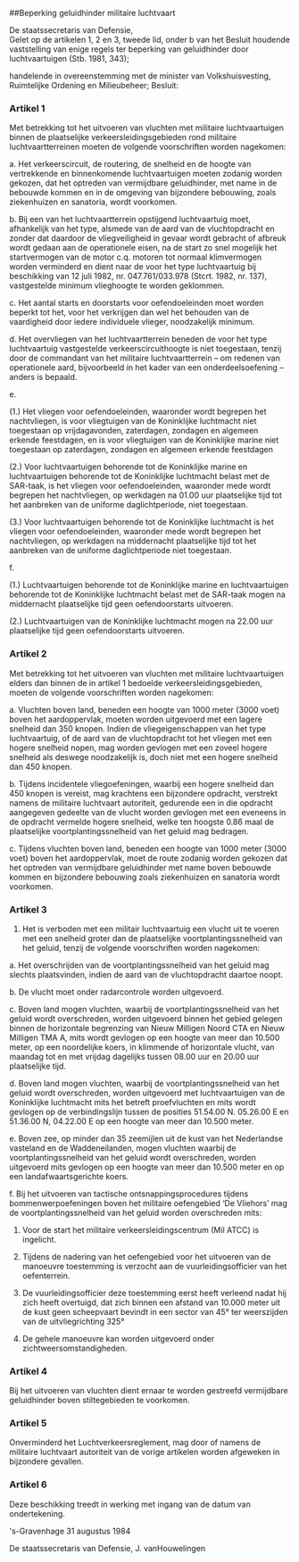 <meta http-equiv='Content-Type' content='text/html; charset=utf-8' />

##Beperking geluidhinder militaire luchtvaart

De staatssecretaris van Defensie,  
Gelet op de artikelen 1, 2 en 3, tweede lid, onder b van het Besluit houdende vaststelling van enige regels ter beperking van geluidhinder door luchtvaartuigen (Stb. 1981, 343);

handelende in overeenstemming met de minister van Volkshuisvesting, Ruimtelijke Ordening en Milieubeheer;
Besluit:    

### Artikel  1  

Met betrekking tot het uitvoeren van vluchten met militaire luchtvaartuigen binnen de plaatselijke verkeersleidingsgebieden rond militaire luchtvaartterreinen moeten de volgende voorschriften worden nagekomen: 

a. Het verkeerscircuit, de routering, de snelheid en de hoogte van vertrekkende en binnenkomende luchtvaartuigen moeten zodanig worden gekozen, dat het optreden van vermijdbare geluidhinder, met name in de bebouwde kommen en in de omgeving van bijzondere bebouwing, zoals ziekenhuizen en sanatoria, wordt voorkomen.  

b. Bij een van het luchtvaartterrein opstijgend luchtvaartuig moet, afhankelijk van het type, alsmede van de aard van de vluchtopdracht en zonder dat daardoor de vliegveiligheid in gevaar wordt gebracht of afbreuk wordt gedaan aan de operationele eisen, na de start zo snel mogelijk het startvermogen van de motor c.q. motoren tot normaal klimvermogen worden verminderd en dient naar de voor het type luchtvaartuig bij beschikking van 12 juli 1982, nr. 047.761/033.978 (Stcrt. 1982, nr. 137), vastgestelde minimum vlieghoogte te worden geklommen.  

c. Het aantal starts en doorstarts voor oefendoeleinden moet worden beperkt tot het, voor het verkrijgen dan wel het behouden van de vaardigheid door iedere individuele vlieger, noodzakelijk minimum.  

d. Het overvliegen van het luchtvaartterrein beneden de voor het type luchtvaartuig vastgestelde verkeerscircuithoogte is niet toegestaan, tenzij door de commandant van het militaire luchtvaartterrein – om redenen van operationele aard, bijvoorbeeld in het kader van een onderdeelsoefening – anders is bepaald.  

e. 

(1.) Het vliegen voor oefendoeleinden, waaronder wordt begrepen het nachtvliegen, is voor vliegtuigen van de Koninklijke luchtmacht niet toegestaan op vrijdagavonden, zaterdagen, zondagen en algemeen erkende feestdagen, en is voor vliegtuigen van de Koninklijke marine niet toegestaan op zaterdagen, zondagen en algemeen erkende feestdagen  

(2.) Voor luchtvaartuigen behorende tot de Koninklijke marine en luchtvaartuigen behorende tot de Koninklijke luchtmacht belast met de SAR-taak, is het vliegen voor oefendoeleinden, waaronder mede wordt begrepen het nachtvliegen, op werkdagen na 01.00 uur plaatselijke tijd tot het aanbreken van de uniforme daglichtperiode, niet toegestaan.  

(3.) Voor luchtvaartuigen behorende tot de Koninklijke luchtmacht is het vliegen voor oefendoeleinden, waaronder mede wordt begrepen het nachtvliegen, op werkdagen na middernacht plaatselijke tijd tot het aanbreken van de uniforme daglichtperiode niet toegestaan.    

f. 

(1.) Luchtvaartuigen behorende tot de Koninklijke marine en luchtvaartuigen behorende tot de Koninklijke luchtmacht belast met de SAR-taak mogen na middernacht plaatselijke tijd geen oefendoorstarts uitvoeren.  

(2.) Luchtvaartuigen van de Koninklijke luchtmacht mogen na 22.00 uur plaatselijke tijd geen oefendoorstarts uitvoeren.      

### Artikel  2  

Met betrekking tot het uitvoeren van vluchten met militaire luchtvaartuigen elders dan binnen de in artikel 1 bedoelde verkeersleidingsgebieden, moeten de volgende voorschriften worden nagekomen: 

a. Vluchten boven land, beneden een hoogte van 1000 meter (3000 voet) boven het aardoppervlak, moeten worden uitgevoerd met een lagere snelheid dan 350 knopen. Indien de vliegeigenschappen van het type luchtvaartuig, of de aard van de vluchtopdracht tot het vliegen met een hogere snelheid nopen, mag worden gevlogen met een zoveel hogere snelheid als deswege noodzakelijk is, doch niet met een hogere snelheid dan 450 knopen.  

b. Tijdens incidentele vliegoefeningen, waarbij een hogere snelheid dan 450 knopen is vereist, mag krachtens een bijzondere opdracht, verstrekt namens de militaire luchtvaart autoriteit, gedurende een in die opdracht aangegeven gedeelte van de vlucht worden gevlogen met een eveneens in de opdracht vermelde hogere snelheid, welke ten hoogste 0.86 maal de plaatselijke voortplantingssnelheid van het geluid mag bedragen.  

c. Tijdens vluchten boven land, beneden een hoogte van 1000 meter (3000 voet) boven het aardoppervlak, moet de route zodanig worden gekozen dat het optreden van vermijdbare geluidhinder met name boven bebouwde kommen en bijzondere bebouwing zoals ziekenhuizen en sanatoria wordt voorkomen.    

### Artikel  3  

1.  Het is verboden met een militair luchtvaartuig een vlucht uit te voeren met een snelheid groter dan de plaatselijke voortplantingssnelheid van het geluid, tenzij de volgende voorschriften worden nagekomen: 

a. Het overschrijden van de voortplantingssnelheid van het geluid mag slechts plaatsvinden, indien de aard van de vluchtopdracht daartoe noopt.  

b. De vlucht moet onder radarcontrole worden uitgevoerd.  

c. Boven land mogen vluchten, waarbij de voortplantingssnelheid van het geluid wordt overschreden, worden uitgevoerd binnen het gebied gelegen binnen de horizontale begrenzing van Nieuw Milligen Noord CTA en Nieuw Milligen TMA A, mits wordt gevlogen op een hoogte van meer dan 10.500 meter, op een noordelijke koers, in klimmende of horizontale vlucht, van maandag tot en met vrijdag dagelijks tussen 08.00 uur en 20.00 uur plaatselijke tijd.  

d. Boven land mogen vluchten, waarbij de voortplantingssnelheid van het geluid wordt overschreden, worden uitgevoerd met luchtvaartuigen van de Koninklijke luchtmacht mits het betreft proefvluchten en mits wordt gevlogen op de verbindingslijn tussen de posities 51.54.00 N. 05.26.00 E en 51.36.00 N, 04.22.00 E op een hoogte van meer dan 10.500 meter.  

e. Boven zee, op minder dan 35 zeemijlen uit de kust van het Nederlandse vasteland en de Waddeneilanden, mogen vluchten waarbij de voortplantingssnelheid van het geluid wordt overschreden, worden uitgevoerd mits gevlogen op een hoogte van meer dan 10.500 meter en op een landafwaartsgerichte koers.  

f. Bij het uitvoeren van tactische ontsnappingsprocedures tijdens bommenwerpoefeningen boven het militaire oefengebied ‘De Vliehors’ mag de voortplantingssnelheid van het geluid worden overschreden mits: 

1. Voor de start het militaire verkeersleidingscentrum (Mil ATCC) is ingelicht.  

2. Tijdens de nadering van het oefengebied voor het uitvoeren van de manoeuvre toestemming is verzocht aan de vuurleidingsofficier van het oefenterrein.  

3. De vuurleidingsofficier deze toestemming eerst heeft verleend nadat hij zich heeft overtuigd, dat zich binnen een afstand van 10.000 meter uit de kust geen scheepvaart bevindt in een sector van 45° ter weerszijden van de uitvliegrichting 325°  

4. De gehele manoeuvre kan worden uitgevoerd onder zichtweersomstandigheden.       

### Artikel  4  

Bij het uitvoeren van vluchten dient ernaar te worden gestreefd vermijdbare geluidhinder boven stiltegebieden te voorkomen.  

### Artikel  5  

Onverminderd het Luchtverkeersreglement, mag door of namens de militaire luchtvaart autoriteit van de vorige artikelen worden afgeweken in bijzondere gevallen.  

### Artikel  6  

Deze beschikking treedt in werking met ingang van de datum van ondertekening.  

's-Gravenhage 
31 augustus 1984    

De 
staatssecretaris van Defensie, 
J. vanHouwelingen    
